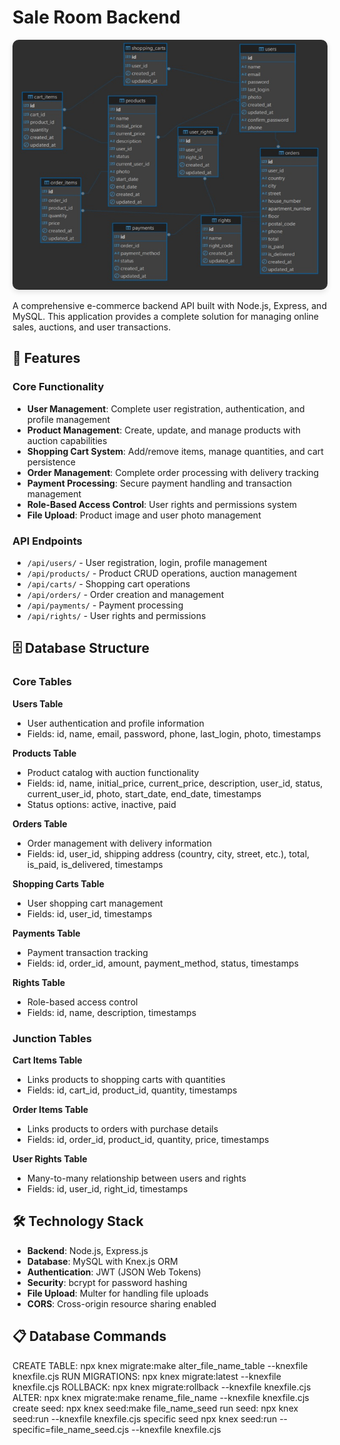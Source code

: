# Sale Room Backend

<div align="center">
  <img src="database diagram.jpg" alt="Sale Room Backend Database Diagram" width="600" height="400" style="border-radius: 10px; box-shadow: 0 4px 8px rgba(0,0,0,0.1);">
</div>

A comprehensive e-commerce backend API built with Node.js, Express, and MySQL. This application provides a complete solution for managing online sales, auctions, and user transactions.



## 🚀 Features

### Core Functionality
- **User Management**: Complete user registration, authentication, and profile management
- **Product Management**: Create, update, and manage products with auction capabilities
- **Shopping Cart System**: Add/remove items, manage quantities, and cart persistence
- **Order Management**: Complete order processing with delivery tracking
- **Payment Processing**: Secure payment handling and transaction management
- **Role-Based Access Control**: User rights and permissions system
- **File Upload**: Product image and user photo management

### API Endpoints
- `/api/users/` - User registration, login, profile management
- `/api/products/` - Product CRUD operations, auction management
- `/api/carts/` - Shopping cart operations
- `/api/orders/` - Order creation and management
- `/api/payments/` - Payment processing
- `/api/rights/` - User rights and permissions

## 🗄️ Database Structure

### Core Tables

**Users Table**
- User authentication and profile information
- Fields: id, name, email, password, phone, last_login, photo, timestamps




**Products Table**
- Product catalog with auction functionality
- Fields: id, name, initial_price, current_price, description, user_id, status, current_user_id, photo, start_date, end_date, timestamps
- Status options: active, inactive, paid

**Orders Table**
- Order management with delivery information
- Fields: id, user_id, shipping address (country, city, street, etc.), total, is_paid, is_delivered, timestamps

**Shopping Carts Table**
- User shopping cart management
- Fields: id, user_id, timestamps

**Payments Table**
- Payment transaction tracking
- Fields: id, order_id, amount, payment_method, status, timestamps

**Rights Table**
- Role-based access control
- Fields: id, name, description, timestamps

### Junction Tables

**Cart Items Table**
- Links products to shopping carts with quantities
- Fields: id, cart_id, product_id, quantity, timestamps

**Order Items Table**
- Links products to orders with purchase details
- Fields: id, order_id, product_id, quantity, price, timestamps

**User Rights Table**
- Many-to-many relationship between users and rights
- Fields: id, user_id, right_id, timestamps

## 🛠️ Technology Stack

- **Backend**: Node.js, Express.js
- **Database**: MySQL with Knex.js ORM
- **Authentication**: JWT (JSON Web Tokens)
- **Security**: bcrypt for password hashing
- **File Upload**: Multer for handling file uploads
- **CORS**: Cross-origin resource sharing enabled

## 📋 Database Commands

CREATE TABLE:
npx knex migrate:make alter_file_name_table --knexfile knexfile.cjs
RUN MIGRATIONS:
npx knex migrate:latest --knexfile knexfile.cjs
ROLLBACK:
npx knex migrate:rollback --knexfile knexfile.cjs
ALTER:
npx knex migrate:make rename_file_name --knexfile knexfile.cjs
create seed:
npx knex seed:make file_name_seed
run seed:
npx knex seed:run --knexfile knexfile.cjs
specific seed
npx knex seed:run --specific=file_name_seed.cjs --knexfile knexfile.cjs